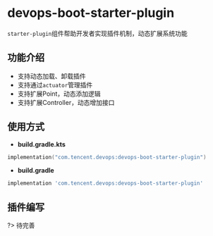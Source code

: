 # devops-boot-starter-plugin

`starter-plugin`组件帮助开发者实现插件机制，动态扩展系统功能

## 功能介绍
- 支持动态加载、卸载插件
- 支持通过`actuator`管理插件
- 支持扩展Point，动态添加逻辑
- 支持扩展Controller，动态增加接口


## 使用方式
- **build.gradle.kts**

```kotlin
implementation("com.tencent.devops:devops-boot-starter-plugin")
```

- **build.gradle**

```groovy
implementation 'com.tencent.devops:devops-boot-starter-plugin'
```

## 插件编写
?> 待完善
